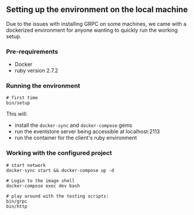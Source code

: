 ## Setting up the environment on the local machine

Due to the issues with installing GRPC on some machines, we came with a dockerized environment for
anyone wanting to quickly run the working setup.

### Pre-requirements

- Docker
- ruby version 2.7.2

### Running the environment

```shell
# first time
bin/setup
```

This will:

- install the `docker-sync` and `docker-compose` gems
- run the eventstore server being accessible at localhost:2113
- run the container for the client's ruby environment

### Working with the configured project

```shell
# start network
docker-sync start && docker-compose up -d

# Login to the image shell
docker-compose exec dev bash

# play around with the testing scripts:
bin/grpc
bin/http
```
